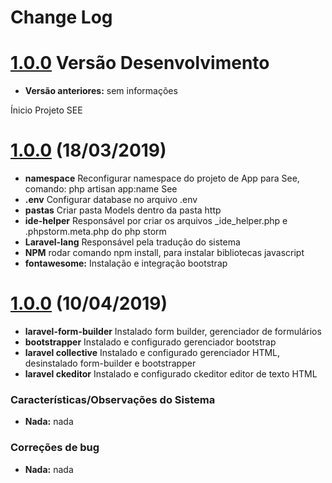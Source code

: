 # Change Log

<a name="1.0.0"></a>
# [1.0.0](#) Versão Desenvolvimento 
* **Versão anteriores:** sem informações

<a name="1.0.0">Ínicio Projeto SEE</a>
# [1.0.0](#) (18/03/2019)
* **namespace** Reconfigurar namespace do projeto de App para See, comando: php artisan app:name See
* **.env** Configurar database no arquivo .env
* **pastas** Criar pasta Models dentro da pasta http
* **ide-helper** Responsável por criar os arquivos _ide_helper.php e .phpstorm.meta.php do php storm
* **Laravel-lang** Responsável pela tradução do sistema
* **NPM** rodar comando npm install, para instalar bibliotecas javascript
* **fontawesome:** Instalação e integração bootstrap

# [1.0.0](#) (10/04/2019)
* **laravel-form-builder** Instalado form builder, gerenciador de formulários
* **bootstrapper** Instalado e configurado gerenciador bootstrap
* **laravel collective** Instalado e configurado gerenciador HTML, desinstalado form-builder e bootstrapper
* **laravel ckeditor** Instalado e configurado ckeditor editor de texto HTML


### Características/Observações do Sistema

* **Nada:** nada

### Correções de bug

* **Nada:** nada
